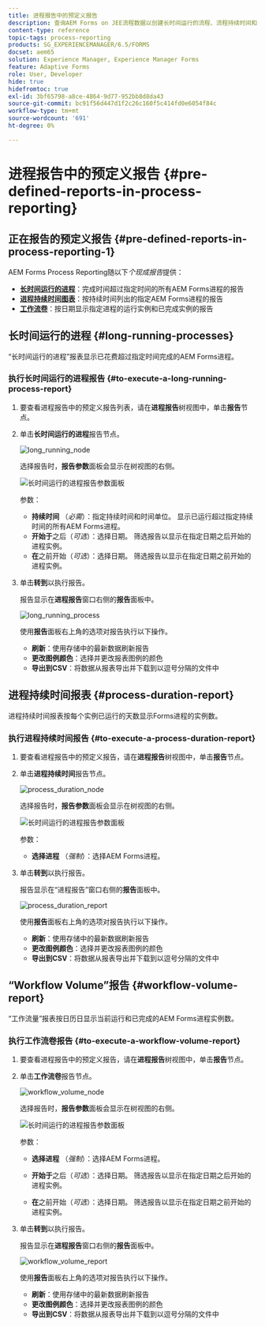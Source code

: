 ```yaml
---
title: 进程报告中的预定义报告
description: 查询AEM Forms on JEE流程数据以创建长时间运行的流程、流程持续时间和工作流量的报告
content-type: reference
topic-tags: process-reporting
products: SG_EXPERIENCEMANAGER/6.5/FORMS
docset: aem65
solution: Experience Manager, Experience Manager Forms
feature: Adaptive Forms
role: User, Developer
hide: true
hidefromtoc: true
exl-id: 3bf65798-a8ce-4864-9d77-952bb8d8da43
source-git-commit: bc91f56d447d1f2c26c160f5c414fd0e6054f84c
workflow-type: tm+mt
source-wordcount: '691'
ht-degree: 0%

---
```


# 进程报告中的预定义报告 {#pre-defined-reports-in-process-reporting}

## 正在报告的预定义报告 {#pre-defined-reports-in-process-reporting-1}

AEM Forms Process Reporting随以下&#x200B;*个现成报告*&#x200B;提供：

* **[长时间运行的进程](#long-running-processes)**：完成时间超过指定时间的所有AEM Forms进程的报告
* **[进程持续时间图表](#process-duration-report)**：按持续时间列出的指定AEM Forms进程的报告
* **[工作流卷](#workflow-volume-report)**：按日期显示指定进程的运行实例和已完成实例的报告

## 长时间运行的进程 {#long-running-processes}

“长时间运行的进程”报表显示已花费超过指定时间完成的AEM Forms进程。

### 执行长时间运行的进程报告 {#to-execute-a-long-running-process-report}

1. 要查看进程报告中的预定义报告列表，请在&#x200B;**进程报告**&#x200B;树视图中，单击&#x200B;**报告**&#x200B;节点。
1. 单击&#x200B;**长时间运行的进程**&#x200B;报告节点。

   ![long_running_node](assets/long_running_node.png)

   选择报告时，**报告参数**&#x200B;面板会显示在树视图的右侧。

   ![长时间运行的进程报告参数面板](assets/report_parameters_panel.png)

   参数：

   * **持续时间** （*必需*）：指定持续时间和时间单位。 显示已运行超过指定持续时间的所有AEM Forms进程。
   * **开始于**&#x200B;之后（*可选*）：选择日期。 筛选报告以显示在指定日期之后开始的进程实例。
   * **在**&#x200B;之前开始（*可选*）：选择日期。 筛选报告以显示在指定日期之前开始的进程实例。

1. 单击&#x200B;**转到**&#x200B;以执行报告。

   报告显示在&#x200B;**进程报告**&#x200B;窗口右侧的&#x200B;**报告**&#x200B;面板中。

   ![long_running_process](assets/long_running_processes.png)

   使用&#x200B;**报告**&#x200B;面板右上角的选项对报告执行以下操作。

   * **刷新**：使用存储中的最新数据刷新报告
   * **更改图例颜色**：选择并更改报表图例的颜色
   * **导出到CSV**：将数据从报表导出并下载到以逗号分隔的文件中

## 进程持续时间报表  {#process-duration-report}

进程持续时间报表按每个实例已运行的天数显示Forms进程的实例数。

### 执行进程持续时间报告 {#to-execute-a-process-duration-report}

1. 要查看进程报告中的预定义报告，请在&#x200B;**进程报告**&#x200B;树视图中，单击&#x200B;**报告**&#x200B;节点。
1. 单击&#x200B;**进程持续时间**&#x200B;报告节点。

   ![process_duration_node](assets/process_duration_node.png)

   选择报告时，**报告参数**&#x200B;面板会显示在树视图的右侧。

   ![长时间运行的进程报告参数面板](assets/process_duration_params.png)

   参数：

   * **选择进程** （*强制*）：选择AEM Forms进程。

1. 单击&#x200B;**转到**&#x200B;以执行报告。

   报告显示在“进程报告”窗口右侧的&#x200B;**报告**&#x200B;面板中。

   ![process_duration_report](assets/process_duration_report.png)

   使用&#x200B;**报告**&#x200B;面板右上角的选项对报告执行以下操作。

   * **刷新**：使用存储中的最新数据刷新报告
   * **更改图例颜色**：选择并更改报表图例的颜色
   * **导出到CSV**：将数据从报表导出并下载到以逗号分隔的文件中

## “Workflow Volume”报告 {#workflow-volume-report}

“工作流量”报表按日历日显示当前运行和已完成的AEM Forms进程实例数。

### 执行工作流卷报告 {#to-execute-a-workflow-volume-report}

1. 要查看进程报告中的预定义报告，请在&#x200B;**进程报告**&#x200B;树视图中，单击&#x200B;**报告**&#x200B;节点。
1. 单击&#x200B;**工作流卷**&#x200B;报告节点。

   ![workflow_volume_node](assets/workflow_volume_node.png)

   选择报告时，**报告参数**&#x200B;面板会显示在树视图的右侧。

   ![长时间运行的进程报告参数面板](assets/workflow_volume_params.png)

   参数：

   * **选择进程** （*强制*）：选择AEM Forms进程。

   * **开始于**&#x200B;之后（*可选*）：选择日期。 筛选报告以显示在指定日期之后开始的进程实例。

   * **在**&#x200B;之前开始（*可选*）：选择日期。 筛选报告以显示在指定日期之前开始的进程实例。

1. 单击&#x200B;**转到**&#x200B;以执行报告。

   报告显示在&#x200B;**进程报告**&#x200B;窗口右侧的&#x200B;**报告**&#x200B;面板中。

   ![workflow_volume_report](assets/workflow_volume_report.png)

   使用&#x200B;**报告**&#x200B;面板右上角的选项对报告执行以下操作。

   * **刷新**：使用存储中的最新数据刷新报告
   * **更改图例颜色**：选择并更改报表图例的颜色
   * **导出到CSV**：将数据从报表导出并下载到以逗号分隔的文件中
